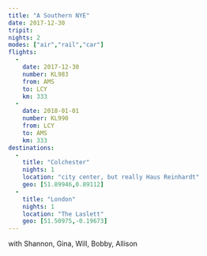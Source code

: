 ```yaml
---
title: "A Southern NYE"
date: 2017-12-30
tripit:
nights: 2
modes: ["air","rail","car"]
flights:
  -
    date: 2017-12-30
    number: KL983
    from: AMS
    to: LCY
    km: 333
  -
    date: 2018-01-01
    number: KL990
    from: LCY
    to: AMS
    km: 333
destinations:
  -
    title: "Colchester"
    nights: 1
    location: "city center, but really Haus Reinhardt"
    geo: [51.89946,0.89112]
  -
    title: "London"
    nights: 1
    location: "The Laslett"
    geo: [51.50975,-0.19673]
---
```


with Shannon, Gina, Will, Bobby, Allison
